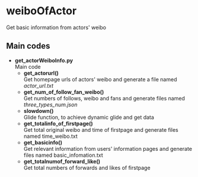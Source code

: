 # **weiboOfActor**  
Get basic information from actors' weibo  
  
## **Main codes**  
  * **get_actorWeiboInfo.py**  
    Main code  
    * **get_actorurl()**  
      Get homepage urls of actors' weibo and generate a file named _actor_url.txt_  
    * **get_num_of_follow_fan_weibo()**  
      Get numbers of follows, weibo and fans and generate files named _three_types_num.json_  
    * **slowdown()**  
      Glide function, to achieve dynamic glide and get data  
    * **get_totalinfo_of_firstpage()**  
      Get total original weibo and time of firstpage and generate files named time_weibo.txt  
    * **get_basicinfo()**  
      Get relevant information from users' information pages and generate files named basic_infomation.txt  
    * **get_totalnumof_forward_like()**  
      Get total numbers of forwards and likes of firstpage

